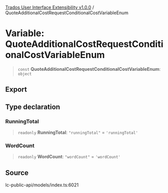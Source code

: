 [Trados User Interface Extensibility v1.0.0](../wiki/globals) / QuoteAdditionalCostRequestConditionalCostVariableEnum

# Variable: QuoteAdditionalCostRequestConditionalCostVariableEnum

> `const` **QuoteAdditionalCostRequestConditionalCostVariableEnum**: `object`

## Export

## Type declaration

### RunningTotal

> `readonly` **RunningTotal**: `"runningTotal"` = `'runningTotal'`

### WordCount

> `readonly` **WordCount**: `"wordCount"` = `'wordCount'`

## Source

lc-public-api/models/index.ts:6021
